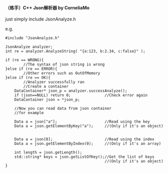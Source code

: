 #### （练手）C++ Json解析器 by CorneliaMo

just simply include JsonAnalyze.h

e.g.

    #include "JsonAnalyze.h"

    JsonAnalyze analyzer;
    int re = analyzer.AnalyzeString( "{a:123, b:2.34, c:false}" );
    
    if (re == WRONG){
            //The syntax of json string is wrong
    }else if (re == ERROR){
            //Other errors such as OutOfMemory
    }else if (re == OK){
            //Analyzer successfully ran
            //Create a container
        DataContainer* json_p = analyzer.successAnalyze();
        if (json==NULL) return 0;               //Check error again
        DataContainer json = *json_p;

        //Now you can read data from json container
        //for example

        Data a = json["a"];                     //Read using the key 
        Data a = json.getElementByKey("a");     //(Only if it's an object)
                                                

        Data a = json[0];                       //Read using the index
        Data a = json.getElementByIndex(0);     //(Only if it's an array)

        int length = json.getLength();
        std::string* keys = json.getListOfKey();//Get the list of keys
                                                //(Only if it's an object)
    }
